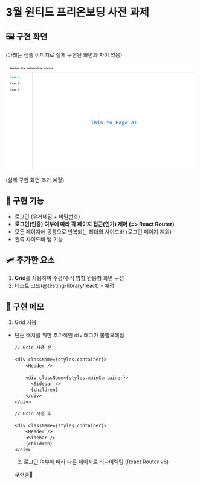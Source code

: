 # 3월 원티드 프리온보딩 사전 과제

## 🖼 구현 화면

(아래는 샘플 이미지로 실제 구현된 화면과 차이 있음)

<fugure>
<img src='./sample.jpg' width='500' />
</fugure>

(실제 구현 화면 추가 예정)

## 🧨 구현 기능
- 로그인 (유저네임 + 비밀번호)
- **로그인(인증) 여부에 따라 각 페이지 접근(인가) 제어 (=> React Router)**
- 모든 페이지에 공통으로 반복되는 헤더와 사이드바 (로그인 페이지 제외)
- 왼쪽 사이드바 탭 기능

## 🛩 추가한 요소
1. **Grid**를 사용하여 수평/수직 방향 반응형 화면 구성
2. 테스트 코드(@testing-library/react) - 예정


## 📗 구현 메모
1. Grid 사용
* 단순 배치를 위한 추가적인 `div` 태그가 불필요해짐
  ```
  // Grid 사용 전
  
  <div className={styles.container}>
      <Header />

      <div className={styles.mainContainer}>
        <Sidebar />
        {children}
      </div>
  </div>
  ```
  
  ```
  // Grid 사용 후
  
  <div className={styles.container}>
      <Header />
      <Sidebar />
      {children}
  </div>
  ```
  
  2. 로그인 여부에 따라 다른 페이지로 리다이렉팅 (React Router v6)
  
  구현중🧩


